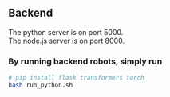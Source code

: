 ## Backend
The python server is on port 5000. <br>
The node.js server is on port 8000. <br>

### By running backend robots, simply run 
```bash 
# pip install flask transformers torch
bash run_python.sh
```